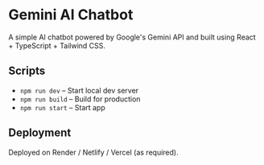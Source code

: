 # Gemini AI Chatbot

A simple AI chatbot powered by Google's Gemini API and built using React + TypeScript + Tailwind CSS.

## Scripts

- `npm run dev` – Start local dev server
- `npm run build` – Build for production
- `npm run start` – Start app

## Deployment

Deployed on Render / Netlify / Vercel (as required).
